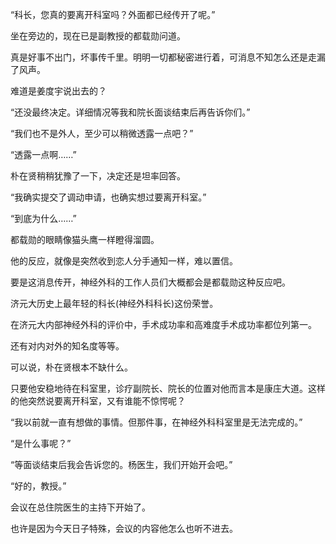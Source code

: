 “科长，您真的要离开科室吗？外面都已经传开了呢。”

坐在旁边的，现在已是副教授的都载勋问道。

真是好事不出门，坏事传千里。明明一切都秘密进行着，可消息不知怎么还是走漏了风声。

难道是姜度宇说出去的？

“还没最终决定。详细情况等我和院长面谈结束后再告诉你们。”

“我们也不是外人，至少可以稍微透露一点吧？”

“透露一点啊……”

朴在贤稍稍犹豫了一下，决定还是坦率回答。

“我确实提交了调动申请，也确实想过要离开科室。”

“到底为什么……”

都载勋的眼睛像猫头鹰一样瞪得溜圆。

他的反应，就像是突然收到恋人分手通知一样，难以置信。

要是这消息传开，神经外科的工作人员们大概都会是都载勋这种反应吧。

济元大历史上最年轻的科长(神经外科科长)这份荣誉。

在济元大内部神经外科的评价中，手术成功率和高难度手术成功率都位列第一。

还有对内对外的知名度等等。

可以说，朴在贤根本不缺什么。

只要他安稳地待在科室里，诊疗副院长、院长的位置对他而言本是康庄大道。这样的他突然说要离开科室，又有谁能不惊愕呢？

“我以前就一直有想做的事情。但那件事，在神经外科科室里是无法完成的。”

“是什么事呢？”

“等面谈结束后我会告诉您的。杨医生，我们开始开会吧。”

“好的，教授。”

会议在总住院医生的主持下开始了。

也许是因为今天日子特殊，会议的内容他怎么也听不进去。
